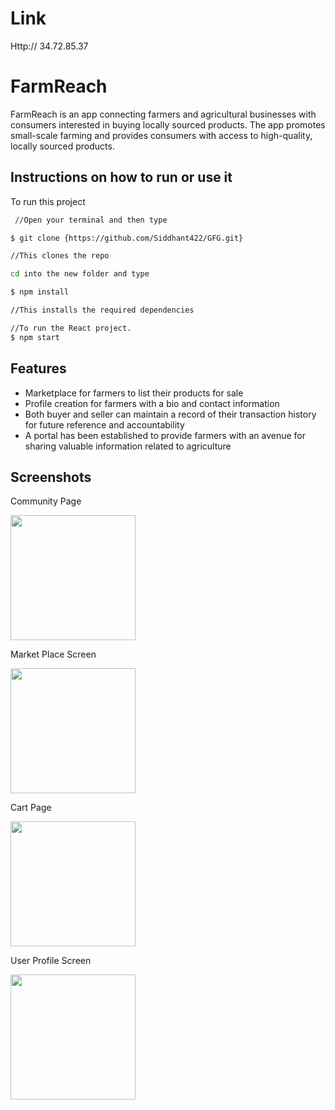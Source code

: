 # Link
Http:// 34.72.85.37
# FarmReach

FarmReach  is an app connecting farmers and agricultural businesses with consumers interested in buying locally sourced products. The app promotes small-scale farming and provides consumers with access to high-quality, locally sourced products.


## Instructions on how to run or use it

To run this project

```bash
 //Open your terminal and then type

$ git clone {https://github.com/Siddhant422/GFG.git}

//This clones the repo

cd into the new folder and type

$ npm install

//This installs the required dependencies

//To run the React project.
$ npm start
```


## Features

- Marketplace for farmers to list their products for sale
- Profile creation for farmers with a bio and contact information
- Both buyer and seller can maintain a record of their transaction history for future reference and accountability
- A portal has been established to provide farmers with an avenue for sharing valuable information related to agriculture




## Screenshots

<p align="center">
 <p>Community Page</p>
    <img width="200" src="https://user-images.githubusercontent.com/96906907/232329029-58c5191d-8a6f-404f-9aa1-1bcd8e931298.jpeg">
 </p>
 <p>Market Place Screen</p>
 <img width="200" src="https://user-images.githubusercontent.com/96906907/232329569-efac2e0e-10e0-47f1-a224-b3befd0846f7.jpeg">
<p align="center">
  <p>Cart Page</p>
    <img width="200" src="https://user-images.githubusercontent.com/96906907/232329400-011c7fae-f129-4b7a-9db0-52e6be69c45f.jpeg">
   <p>User Profile Screen</p>
    <img width="200" src="https://user-images.githubusercontent.com/96906907/232329475-a1afbe12-a24c-4323-8f17-de78c26a0e99.jpeg">
</p>
